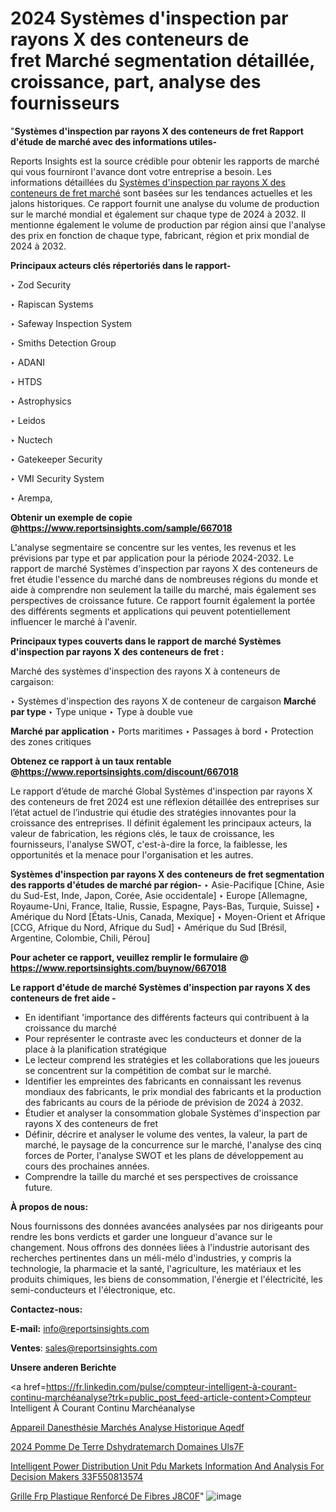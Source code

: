 # 2024 Systèmes d'inspection par rayons X des conteneurs de fret Marché segmentation détaillée, croissance, part, analyse des fournisseurs

 "<strong>Systèmes d'inspection par rayons X des conteneurs de fret Rapport d'étude de marché avec des informations utiles-</strong>

Reports Insights est la source crédible pour obtenir les rapports de marché qui vous fourniront l'avance dont votre entreprise a besoin. Les informations détaillées du <a href=https://www.reportsinsights.com/sample/667018>Systèmes d'inspection par rayons X des conteneurs de fret marché</a> sont basées sur les tendances actuelles et les jalons historiques. Ce rapport fournit une analyse du volume de production sur le marché mondial et également sur chaque type de 2024 à 2032. Il mentionne également le volume de production par région ainsi que l'analyse des prix en fonction de chaque type, fabricant, région et prix mondial de 2024 à 2032.

<b>Principaux acteurs clés répertoriés dans le rapport-</b>

‣ Zod Security

‣ Rapiscan Systems

‣ Safeway Inspection System

‣ Smiths Detection Group

‣ ADANI

‣ HTDS

‣ Astrophysics

‣ Leidos

‣ Nuctech

‣ Gatekeeper Security

‣ VMI Security System

‣ Arempa,

<strong><b>Obtenir un exemple de copie @</b></strong><a href=https://www.reportsinsights.com/sample/667018><strong><b>https://www.reportsinsights.com/sample/667018</b></strong></a>

L'analyse segmentaire se concentre sur les ventes, les revenus et les prévisions par type et par application pour la période 2024-2032. Le rapport de marché Systèmes d'inspection par rayons X des conteneurs de fret étudie l'essence du marché dans de nombreuses régions du monde et aide à comprendre non seulement la taille du marché, mais également ses perspectives de croissance future. Ce rapport fournit également la portée des différents segments et applications qui peuvent potentiellement influencer le marché à l'avenir.

<strong>Principaux types couverts dans le rapport de marché Systèmes d'inspection par rayons X des conteneurs de fret :</strong>

Marché des systèmes d'inspection des rayons X à conteneurs de cargaison:

‣  Systèmes d'inspection des rayons X de conteneur de cargaison <strong> Marché <strong> par type </strong> </strong>
‣ Type unique
‣ Type à double vue

<strong>Marché par application </strong>
‣ Ports maritimes
‣ Passages à bord
‣ Protection des zones critiques

<strong><b>Obtenez ce rapport à un taux rentable @</b></strong><a href=https://www.reportsinsights.com/discount/667018><strong><b>https://www.reportsinsights.com/discount/667018</b></strong></a>

Le rapport d’étude de marché Global Systèmes d'inspection par rayons X des conteneurs de fret 2024 est une réflexion détaillée des entreprises sur l’état actuel de l’industrie qui étudie des stratégies innovantes pour la croissance des entreprises. Il définit également les principaux acteurs, la valeur de fabrication, les régions clés, le taux de croissance, les fournisseurs, l'analyse SWOT, c'est-à-dire la force, la faiblesse, les opportunités et la menace pour l'organisation et les autres.

<strong>Systèmes d'inspection par rayons X des conteneurs de fret segmentation des rapports d'études de marché par région-</strong>
‣ Asie-Pacifique [Chine, Asie du Sud-Est, Inde, Japon, Corée, Asie occidentale]
‣ Europe [Allemagne, Royaume-Uni, France, Italie, Russie, Espagne, Pays-Bas, Turquie, Suisse]
‣ Amérique du Nord [États-Unis, Canada, Mexique]
‣ Moyen-Orient et Afrique [CCG, Afrique du Nord, Afrique du Sud]
‣ Amérique du Sud [Brésil, Argentine, Colombie, Chili, Pérou]

<strong>Pour acheter ce rapport, veuillez remplir le formulaire @   <a href=https://www.reportsinsights.com/buynow/667018>https://www.reportsinsights.com/buynow/667018</a></strong>

<strong>Le rapport d'étude de marché Systèmes d'inspection par rayons X des conteneurs de fret aide -</strong>
<ul>
  <li>En identifiant 'importance des différents facteurs qui contribuent à la croissance du marché</li>
  <li>Pour représenter le contraste avec les conducteurs et donner de la place à la planification stratégique</li>
  <li>Le lecteur comprend les stratégies et les collaborations que les joueurs se concentrent sur la compétition de combat sur le marché.</li>
  <li>Identifier les empreintes des fabricants en connaissant les revenus mondiaux des fabricants, le prix mondial des fabricants et la production des fabricants au cours de la période de prévision de 2024 à 2032.</li>
  <li>Étudier et analyser la consommation globale Systèmes d'inspection par rayons X des conteneurs de fret</li>
  <li>Définir, décrire et analyser le volume des ventes, la valeur, la part de marché, le paysage de la concurrence sur le marché, l'analyse des cinq forces de Porter, l'analyse SWOT et les plans de développement au cours des prochaines années.</li>
  <li>Comprendre la taille du marché et ses perspectives de croissance future.</li>
</ul>
<strong>À propos de nous:</strong>

Nous fournissons des données avancées analysées par nos dirigeants pour rendre les bons verdicts et garder une longueur d'avance sur le changement. Nous offrons des données liées à l'industrie autorisant des recherches pertinentes dans un méli-mélo d'industries, y compris la technologie, la pharmacie et la santé, l'agriculture, les matériaux et les produits chimiques, les biens de consommation, l'énergie et l'électricité, les semi-conducteurs et l'électronique, etc.

<strong>Contactez-nous:</strong>

<strong>E-mail:</strong> <a href=mailto:info@reportsinsights.com>info@reportsinsights.com</a>

<strong>Ventes</strong>: <a href=mailto:sales@reportsinsights.com>sales@reportsinsights.com</a>

<strong>Unsere anderen Berichte</strong>

<a href=https://fr.linkedin.com/pulse/compteur-intelligent-à-courant-continu-marchéanalyse?trk=public_post_feed-article-content>Compteur Intelligent À Courant Continu Marchéanalyse</a>

<a href=https://fr.linkedin.com/pulse/appareil-danesthésie-marchés-analyse-historique-aqedf/>Appareil Danesthésie Marchés Analyse Historique Aqedf</a>

<a href=https://www.linkedin.com/pulse/2024-pomme-de-terre-d%C3%A9shydrat%C3%A9emarch%C3%A9-domaines-uls7f/>2024 Pomme De Terre Dshydratemarch Domaines Uls7F</a>

<a href=https://medium.com/@aanandimane055/intelligent-power-distribution-unit-pdu-markets-information-and-analysis-for-decision-makers-33f550813574>Intelligent Power Distribution Unit Pdu Markets Information And Analysis For Decision Makers 33F550813574</a>

<a href=https://fr.linkedin.com/pulse/grille-frp-plastique-renforcé-de-fibres-j8c0f/>Grille Frp Plastique Renforcé De Fibres J8C0F</a>"
![image](https://github.com/daminid12/RImarketgrowth/assets/158430485/f2b66307-a9e7-4503-ba1b-6013698c02f5)
